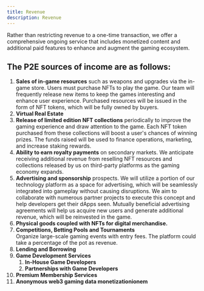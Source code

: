 ```yaml
---
title: Revenue
description: Revenue
---
```


Rather than restricting revenue to a one-time transaction, we offer a comprehensive ongoing service that includes monetized content and additional paid features to enhance and augment the gaming ecosystem. 

## The P2E sources of income are as follows:

1. **Sales of in-game resources** such as weapons and upgrades via the in-game store. Users must purchase NFTs to play the game. Our team will frequently release new items to keep the games interesting and enhance user experience. Purchased resources will be issued in the form of NFT tokens, which will be fully owned by buyers.  
2. **Virtual Real Estate**  
3. **Release of limited edition NFT collections** periodically to improve the gaming experience and draw attention to the game. Each NFT token purchased from these collections will boost a user's chances of winning prizes. The funds raised will be used to finance operations, marketing, and increase staking rewards.  
4. **Ability to earn royalty payments** on secondary markets. We anticipate receiving additional revenue from reselling NFT resources and collections released by us on third-party platforms as the gaming economy expands.  
5. **Advertising and sponsorship** prospects. We will utilize a portion of our technology platform as a space for advertising, which will be seamlessly integrated into gameplay without causing disruptions. We aim to collaborate with numerous partner projects to execute this concept and help developers get their dApps seen. Mutually beneficial advertising agreements will help us acquire new users and generate additional revenue, which will be reinvested in the game.  
6. **Physical goods coupled with NFTs for digital merchandise.**  
7. **Competitions, Betting Pools and Tournaments**  
Organize large-scale gaming events with entry fees. The platform could take a percentage of the pot as revenue.  
8. **Lending and Borrowing**  
9. **Game Development Services**  
    1. **In-House Game Developers**  
    2. **Partnerships with Game Developers**  
10. **Premium Membership Services**  
11. **Anonymous web3 gaming data monetizationionem**  
